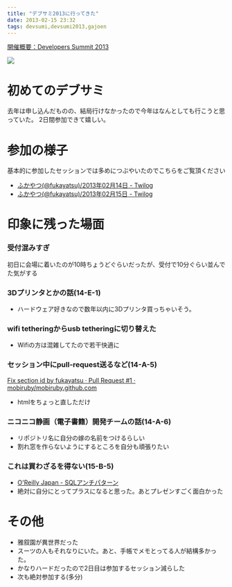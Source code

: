 ```yaml
---
title: "デブサミ2013に行ってきた"
date: 2013-02-15 23:32
tags: devsumi,devsumi2013,gajoen
---
```


[開催概要：Developers Summit 2013](http://event.shoeisha.jp/detail/1/gaiyo)

![](https://lh3.googleusercontent.com/-mVkcuqHTS4I/UR1l-qWkKOI/AAAAAAAAK58/ZYwcIvnpcKc/s612/IMG_20130214_123955.jpg)


# 初めてのデブサミ
去年は申し込んだものの、結局行けなかったので今年はなんとしても行こうと思っていた。
2日間参加できて嬉しい。


# 参加の様子
基本的に参加したセッションでは多めにつぶやいたのでこちらをご覧頂ください

- [ふかやつ(@fukayatsu)/2013年02月14日 - Twilog](http://twilog.org/fukayatsu/date-130214)
- [ふかやつ(@fukayatsu)/2013年02月15日 - Twilog](http://twilog.org/fukayatsu/date-130215)

# 印象に残った場面


### 受付混みすぎ
初日に会場に着いたのが10時ちょうどぐらいだったが、受付で10分ぐらい並んでた気がする

### 3Dプリンタとかの話(14-E-1)
- ハードウェア好きなので数年以内に3Dプリンタ買っちゃいそう。

### wifi tetheringからusb tetheringに切り替えた
- Wifiの方は混雑してたので若干快適に

### セッション中にpull-request送るなど(14-A-5)
[Fix section id by fukayatsu · Pull Request #1 · mobiruby/mobiruby.github.com](https://github.com/mobiruby/mobiruby.github.com/pull/1)

- htmlをちょっと直しただけ

### ニコニコ静画（電子書籍）開発チームの話(14-A-6)
- リポジトリ名に自分の嫁の名前をつけるらしい
- 割れ窓を作らないようにするところを自分も頑張りたい

### これは買わざるを得ない(15-B-5)

- [O'Reilly Japan - SQLアンチパターン](http://www.oreilly.co.jp/books/9784873115894/)
- 絶対に自分にとってプラスになると思った。あとプレゼンすごく面白かった

# その他

- 雅叙園が異世界だった
- スーツの人もそれなりにいた。あと、手帳でメモとってる人が結構多かった。
- かなりハードだったので2日目は参加するセッション減らした
- 次も絶対参加する(多分)
